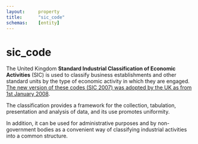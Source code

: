 ```yaml
---
layout:		property
title:		"sic_code"
schemas:	[entity]
---
```


# sic_code
The United Kingdom **Standard Industrial Classification of Economic Activities** (SIC) is used to classify business establishments and other standard units by the type of economic activity in which they are engaged. [The new version of these codes (SIC 2007) was adopted by the UK as from 1st January 2008][siccode2007].

The classification provides a framework for the collection, tabulation, presentation and analysis of data, and its use promotes uniformity.

In addition, it can be used for administrative purposes and by non-government bodies as a convenient way of classifying industrial activities into a common structure.

[siccode2007]: http://www.ons.gov.uk/methodology/classificationsandstandards/ukstandardindustrialclassificationofeconomicactivities/uksic2007
